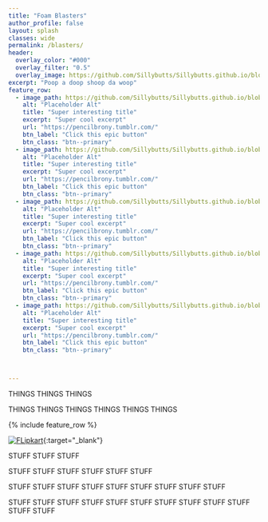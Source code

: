 ```yaml
---
title: "Foam Blasters"
author_profile: false
layout: splash
classes: wide
permalink: /blasters/
header:
  overlay_color: "#000"
  overlay_filter: "0.5"
  overlay_image: https://github.com/Sillybutts/Sillybutts.github.io/blob/master/assets/images/Blaster%20Banner%20May%202022%20v1.png?raw=true
excerpt: "Poop a doop shoop da woop"
feature_row:
  - image_path: https://github.com/Sillybutts/Sillybutts.github.io/blob/master/assets/images/Blaster%20Banner%20May%202022%20v1.png?raw=true
    alt: "Placeholder Alt"
    title: "Super interesting title"
    excerpt: "Super cool excerpt"
    url: "https://pencilbrony.tumblr.com/"
    btn_label: "Click this epic button"
    btn_class: "btn--primary"
  - image_path: https://github.com/Sillybutts/Sillybutts.github.io/blob/master/assets/images/Blaster%20Banner%20May%202022%20v1.png?raw=true
    alt: "Placeholder Alt"
    title: "Super interesting title"
    excerpt: "Super cool excerpt"
    url: "https://pencilbrony.tumblr.com/"
    btn_label: "Click this epic button"
    btn_class: "btn--primary"
  - image_path: https://github.com/Sillybutts/Sillybutts.github.io/blob/master/assets/images/bannerminecraft.png?raw=true
    alt: "Placeholder Alt"
    title: "Super interesting title"
    excerpt: "Super cool excerpt"
    url: "https://pencilbrony.tumblr.com/"
    btn_label: "Click this epic button"
    btn_class: "btn--primary"
  - image_path: https://github.com/Sillybutts/Sillybutts.github.io/blob/master/assets/images/bannerminecraft.png?raw=true
    alt: "Placeholder Alt"
    title: "Super interesting title"
    excerpt: "Super cool excerpt"
    url: "https://pencilbrony.tumblr.com/"
    btn_label: "Click this epic button"
    btn_class: "btn--primary"
  - image_path: https://github.com/Sillybutts/Sillybutts.github.io/blob/master/assets/images/bannerminecraft.png?raw=true
    alt: "Placeholder Alt"
    title: "Super interesting title"
    excerpt: "Super cool excerpt"
    url: "https://pencilbrony.tumblr.com/"
    btn_label: "Click this epic button"
    btn_class: "btn--primary"



---
```


THINGS THINGS THINGS

THINGS THINGS THINGS
THINGS THINGS THINGS

{% include feature_row %}

[![FLipkart](ttps://github.com/Sillybutts/Sillybutts.github.io/blob/master/assets/images/bannerminecraft.png?raw=true)](https://pencilbrony.tumblr.com/){:target="_blank"}

STUFF STUFF STUFF

STUFF STUFF STUFF
STUFF STUFF STUFF

STUFF STUFF STUFF
STUFF STUFF STUFF
STUFF STUFF STUFF


STUFF STUFF STUFF
STUFF STUFF STUFF
STUFF STUFF STUFF
STUFF STUFF STUFF
